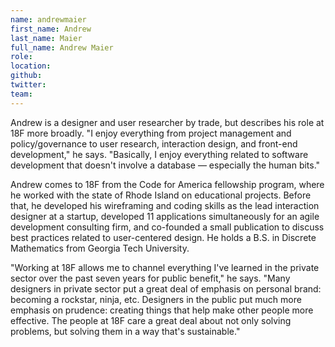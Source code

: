 ```yaml
---
name: andrewmaier
first_name: Andrew
last_name: Maier
full_name: Andrew Maier
role:
location:
github:
twitter:
team:
---
```


Andrew is a designer and user researcher by trade, but describes his role at 18F more broadly. "I enjoy everything from project management  and policy/governance to user research, interaction design, and front-end development," he says. "Basically, I enjoy everything related to software development that doesn't involve a database — especially the human bits."

Andrew comes to 18F from the Code for America fellowship program, where he worked with the state of Rhode Island on educational projects. Before that, he developed his wireframing and coding skills as the lead interaction designer at a startup, developed 11 applications simultaneously for an agile development consulting firm, and co-founded a small publication to discuss best practices related to user-centered design. He holds a B.S. in Discrete Mathematics from Georgia Tech University.

"Working at 18F allows me to channel everything I've learned in the private sector over the past seven years for public benefit," he says. "Many designers in private sector put a great deal of emphasis on personal brand: becoming a rockstar, ninja, etc. Designers in the public put much more emphasis on prudence: creating things that help make other people more effective. The people at 18F care a great deal about not only solving problems, but solving them in a way that's sustainable."
